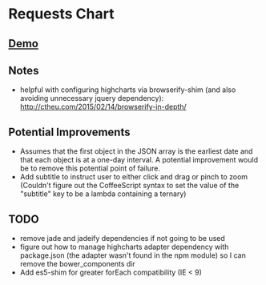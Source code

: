 # Requests Chart

## [Demo](http://requests-chart.stage.davidrivers.name/)

## Notes

* helpful with configuring highcharts via browserify-shim (and also avoiding unnecessary jquery dependency): http://ctheu.com/2015/02/14/browserify-in-depth/

## Potential Improvements

* Assumes that the first object in the JSON array is the earliest date and that each object is at a one-day interval. A potential improvement would be to remove this potential point of failure.
* Add subtitle to instruct user to either click and drag or pinch to zoom (Couldn't figure out the CoffeeScript syntax to set the value of the "subtitle" key to be a lambda containing a ternary)

## TODO

* remove jade and jadeify dependencies if not going to be used
* figure out how to manage highcharts adapter dependency with package.json (the adapter wasn't found in the npm module) so I can remove the bower_components dir
* Add es5-shim for greater forEach compatibility (IE < 9)
